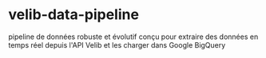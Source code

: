 # velib-data-pipeline
pipeline de données robuste et évolutif conçu pour extraire des données en temps réel depuis l'API Velib et les charger dans Google BigQuery
